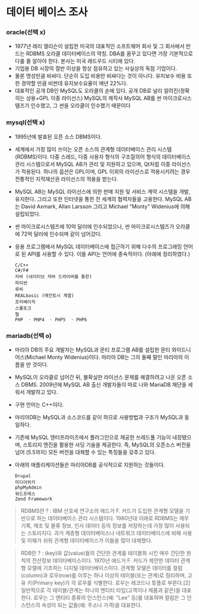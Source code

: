# 데이터 베이스 조사

### oracle(선택 x)
+ 1977년 래리 엘리슨이 설립한 미국의 대표적인 소프트웨어 회사 및 그 회사에서 만드는 RDBMS 오라클 데이터베이스의 약칭. DBA를 꿈꾸고 있다면 가장 기본적으로 다룰 줄 알아야 한다. 본사는 미국 레드우드 시티에 있다.
+ 기업용 DB 시장의 절반 이상을 항상 점유하고 있는 사실상의 독점 기업이다.
+ 물론 명성만큼 비싸다. 단순히 도입 비용만 비싸다는 것이 아니다. 유지보수 비용 또한 경악할 만큼 비싼데 유지보수요율이 매년 22%다.
+ 대표적인 공개 DB인 MySQL도 오라클의 손에 있다. 공개 DB로 널리 알려진(정확히는 상용+GPL 이중 라이선스) MySQL의 제작사 MySQL AB를 썬 마이크로시스템즈가 인수했고, 그 썬을 오라클이 인수했기 때문이다

### mysql(선택 x)
+ 1995년에 발표된 오픈 소스 DBMS이다.
+ 세계에서 가장 많이 쓰이는 오픈 소스의 관계형 데이터베이스 관리 시스템(RDBMS)이다. 다중 스레드, 다중 사용자 형식의 구조질의어 형식의 데이터베이스 관리 시스템으로서 MySQL AB가 관리 및 지원하고 있으며, Qt처럼 이중 라이선스가 적용된다. 하나의 옵션은 GPL이며, GPL 이외의 라이선스로 적용시키려는 경우 전통적인 지적재산권 라이선스의 적용을 받는다.
+ MySQL AB는 MySQL 라이선스에 의한 판매 지원 및 서비스 계약 시스템을 개발, 유지한다. 그리고 또한 인터넷을 통한 전 세계의 협력자들을 고용한다. MySQL AB는 David Axmark, Allan Larsson 그리고 Michael "Monty" Widenius에 의해 설립되었다.
+ 썬 마이크로시스템즈에 10억 달러에 인수되었으나, 썬 마이크로시스템즈가 오라클에 72억 달러에 인수되며 같이 넘어갔다.
+ 응용 프로그램에서 MySQL 데이터베이스에 접근하기 위해 다수의 프로그래밍 언어로 된 API를 사용할 수 있다. 이들 API는 언어에 종속적이다. (아래에 정리하였다.)

      C/C++
      C#/F#
      자바 (네이티브 자바 드라이버를 통한)
      파이썬
      루비
      REALbasic (매킨토시 계열)
      프리베이직
      스몰토크
      펄
      PHP  · PHP4  · PHP5  · PHP6

### mariadb(선택 o)
+ 마리아 DB의 주요 개발자는 MySQL과 몬티 프로그램 AB를 설립한 몬티 와이드니어스(Michael Monty Widenius)이다. 마리아 DB는 그의 둘째 딸인 마리아의 이름을 딴 것이다.
+ MySQL이 오라클로 넘어간 뒤, 불확실한 라이선스 문제를 해결하려고 나온 오픈 소스 DBMS. 2009년에 MySQL AB 출신 개발자들이 따로 나와 MariaDB 재단을 세워서 개발하고 있다.
+ 구현 언어는 C++이다.
+ 마리아DB는 MySQL과 소스코드를 같이 하므로 사용방법과 구조가 MySQL과 동일하다.
+ 기존에 MySQL 엔터프라이즈에서 플러그인으로 제공한 쓰레드풀 기능이 내장됐으며, 스토리지 엔진을 활용한 샤딩 기술을 제공한다. 즉, MySQL의 오픈소스 버전을 넘어 (5.5까지) 모든 버전을 대체할 수 있는 특징들을 갖추고 있다.
+ 아래의 애플리케이션들은 마리아DB를 공식적으로 지원하는 것들이다.

      Drupal
      미디어위키
      phpMyAdmin
      워드프레스
      Zend Framework

> RDBMS란 ? :  IBM 산호세 연구소의 에드거 F. 커드가 도입한 관계형 모델을 기반으로 하는 데이터베이스 관리 시스템이다.
1980년대 이래로 RDBMS는 재무기록, 제조 및 물류 정보, 인사 데이터 등의 정보를 저장하는데 가장 많이 사용되는 스토리지다. 과거 계층형 데이터베이스나 네트워크 데이터베이스에 비해 사용 및 이해가 쉬워 관계형 데이터베이스가 이들을 많이 대체했다.

> RDB란 ? : (key)와 값(value)들의 간단한 관계를 테이블화 시킨 매우 간단한 원칙의 전산정보 데이터베이스이다. 1970년 에드거 F. 커드가 제안한 데이터 관계형 모델에 기초하는 디지털 데이터베이스이다.
관계형 모델은 데이터를 컬럼(column)과 로우(row)를 이루는 하나 이상의 테이블(또는 관계)로 정리하며, 고유 키(Primary key)가 각 로우를 식별한다. 로우는 레코드나 튜플로 부른다.[2] 일반적으로 각 테이블/관계는 하나의 엔티티 타입(고객이나 제품과 같은)을 대표한다. 로우는 그 엔티티 종류의 인스턴스(예: "Lee" 등)를 대표하며 컬럼은 그 인스턴스의 속성이 되는 값들(예: 주소나 가격)을 대표한다.
